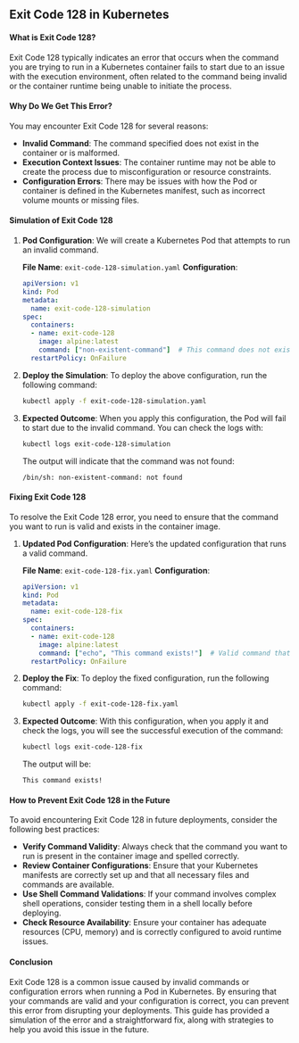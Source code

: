 ## Exit Code 128 in Kubernetes

#### What is Exit Code 128?
Exit Code 128 typically indicates an error that occurs when the command you are trying to run in a Kubernetes container fails to start due to an issue with the execution environment, often related to the command being invalid or the container runtime being unable to initiate the process.

#### Why Do We Get This Error?
You may encounter Exit Code 128 for several reasons:

- **Invalid Command**: The command specified does not exist in the container or is malformed.
- **Execution Context Issues**: The container runtime may not be able to create the process due to misconfiguration or resource constraints.
- **Configuration Errors**: There may be issues with how the Pod or container is defined in the Kubernetes manifest, such as incorrect volume mounts or missing files.

#### Simulation of Exit Code 128

1. **Pod Configuration**:
   We will create a Kubernetes Pod that attempts to run an invalid command.

   **File Name**: `exit-code-128-simulation.yaml`
   **Configuration**:
   ```yaml
   apiVersion: v1
   kind: Pod
   metadata:
     name: exit-code-128-simulation
   spec:
     containers:
     - name: exit-code-128
       image: alpine:latest
       command: ["non-existent-command"]  # This command does not exist
     restartPolicy: OnFailure
   ```

2. **Deploy the Simulation**:
   To deploy the above configuration, run the following command:
   ```bash
   kubectl apply -f exit-code-128-simulation.yaml
   ```

3. **Expected Outcome**:
   When you apply this configuration, the Pod will fail to start due to the invalid command. You can check the logs with:
   ```bash
   kubectl logs exit-code-128-simulation
   ```
   The output will indicate that the command was not found:
   ```
   /bin/sh: non-existent-command: not found
   ```

#### Fixing Exit Code 128

To resolve the Exit Code 128 error, you need to ensure that the command you want to run is valid and exists in the container image.

1. **Updated Pod Configuration**:
   Here’s the updated configuration that runs a valid command.

   **File Name**: `exit-code-128-fix.yaml`
   **Configuration**:
   ```yaml
   apiVersion: v1
   kind: Pod
   metadata:
     name: exit-code-128-fix
   spec:
     containers:
     - name: exit-code-128
       image: alpine:latest
       command: ["echo", "This command exists!"]  # Valid command that exists
     restartPolicy: OnFailure
   ```

2. **Deploy the Fix**:
   To deploy the fixed configuration, run the following command:
   ```bash
   kubectl apply -f exit-code-128-fix.yaml
   ```

3. **Expected Outcome**:
   With this configuration, when you apply it and check the logs, you will see the successful execution of the command:
   ```bash
   kubectl logs exit-code-128-fix
   ```
   The output will be:
   ```
   This command exists!
   ```

#### How to Prevent Exit Code 128 in the Future
To avoid encountering Exit Code 128 in future deployments, consider the following best practices:

- **Verify Command Validity**: Always check that the command you want to run is present in the container image and spelled correctly.
- **Review Container Configurations**: Ensure that your Kubernetes manifests are correctly set up and that all necessary files and commands are available.
- **Use Shell Command Validations**: If your command involves complex shell operations, consider testing them in a shell locally before deploying.
- **Check Resource Availability**: Ensure your container has adequate resources (CPU, memory) and is correctly configured to avoid runtime issues.

#### Conclusion
Exit Code 128 is a common issue caused by invalid commands or configuration errors when running a Pod in Kubernetes. By ensuring that your commands are valid and your configuration is correct, you can prevent this error from disrupting your deployments. This guide has provided a simulation of the error and a straightforward fix, along with strategies to help you avoid this issue in the future.